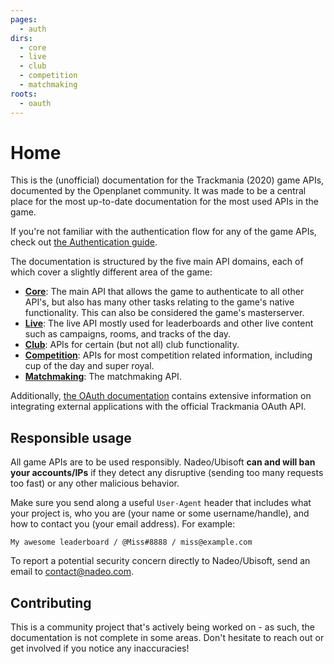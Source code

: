 ```yaml
---
pages:
  - auth
dirs:
  - core
  - live
  - club
  - competition
  - matchmaking
roots:
  - oauth
---
```


# Home
This is the (unofficial) documentation for the Trackmania (2020) game APIs, documented by the Openplanet community. It was made to be a central place for the most up-to-date documentation for the most used APIs in the game.

If you're not familiar with the authentication flow for any of the game APIs, check out [the Authentication guide](/auth).

The documentation is structured by the five main API domains, each of which cover a slightly different area of the game:

* [**Core**](/core): The main API that allows the game to authenticate to all other API's, but also has many other tasks relating to the game's native functionality. This can also be considered the game's masterserver.
* [**Live**](/live): The live API mostly used for leaderboards and other live content such as campaigns, rooms, and tracks of the day.
* [**Club**](/club): APIs for certain (but not all) club functionality.
* [**Competition**](/competition): APIs for most competition related information, including cup of the day and super royal.
* [**Matchmaking**](/matchmaking): The matchmaking API.

Additionally, [the OAuth documentation](/oauth/summary) contains extensive information on integrating external applications with the official Trackmania OAuth API.

## Responsible usage
All game APIs are to be used responsibly. Nadeo/Ubisoft **can and will ban your accounts/IPs** if they detect any disruptive (sending too many requests too fast) or any other malicious behavior.

Make sure you send along a useful `User-Agent` header that includes what your project is, who you are (your name or some username/handle), and how to contact you (your email address). For example:

```plain
My awesome leaderboard / @Miss#8888 / miss@example.com
```

To report a potential security concern directly to Nadeo/Ubisoft, send an email to <contact@nadeo.com>.

## Contributing
This is a community project that's actively being worked on - as such, the documentation is not complete in some areas. Don't hesitate to reach out or get involved if you notice any inaccuracies!
